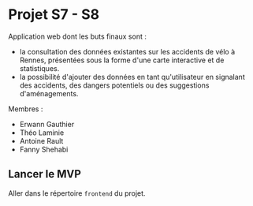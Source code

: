 # Projet S7 - S8

Application web dont les buts finaux sont :
- la consultation des données existantes sur les accidents de vélo à Rennes, présentées sous la forme d'une carte interactive et de statistiques.
- la possibilité d'ajouter des données en tant qu'utilisateur en signalant des accidents, des dangers potentiels ou des suggestions d'aménagements.


Membres :

- Erwann Gauthier
- Théo Laminie
- Antoine Rault
- Fanny Shehabi

## Lancer le MVP

Aller dans le répertoire `frontend` du projet.

